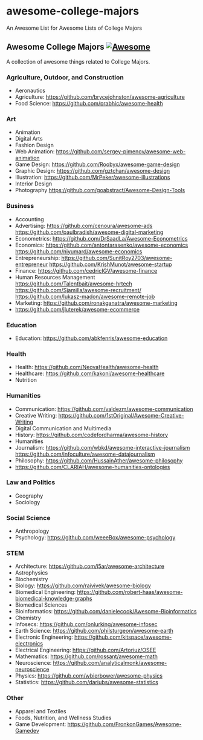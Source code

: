 # awesome-college-majors
An Awesome List for Awesome Lists of College Majors

## **Awesome College Majors** [![Awesome](https://cdn.rawgit.com/sindresorhus/awesome/d7305f38d29fed78fa85652e3a63e154dd8e8829/media/badge.svg)](https://github.com/sindresorhus/awesome)

A collection of awesome things related to College Majors.

### Agriculture, Outdoor, and Construction
-   Aeronautics
-   Agriculture: https://github.com/brycejohnston/awesome-agriculture
-   Food Science: https://github.com/prabhic/awesome-health

### Art
-   Animation
-   Digital Arts
-   Fashion Design
- Web Animation: https://github.com/sergey-pimenov/awesome-web-animation
-   Game Design: https://github.com/Roobyx/awesome-game-design
-   Graphic Design:
https://github.com/gztchan/awesome-design
-   Illustration: https://github.com/MrPeker/awesome-illustrations
-   Interior Design
-   Photography
https://github.com/goabstract/Awesome-Design-Tools

### Business

-   Accounting
-   Advertising: 
https://github.com/cenoura/awesome-ads
https://github.com/paulbradish/awesome-digital-marketing
-   Econometrics: https://github.com/DrSaadLa/Awesome-Econometrics
-   Economics: https://github.com/antontarasenko/awesome-economics
https://github.com/niyumard/awesome-economics
-   Entrepreneurship: https://github.com/SunitRoy2703/awesome-entrepreneur
https://github.com/KrishMunot/awesome-startup
-   Finance: https://github.com/cedricIGV/awesome-finance
-   Human Resources Management
https://github.com/Talentbait/awesome-hrtech
https://github.com/Sjamilla/awesome-recruitment/
https://github.com/lukasz-madon/awesome-remote-job
-   Marketing: https://github.com/ronakganatra/awesome-marketing
- https://github.com/jluterek/awesome-ecommerce

### Education
-   Education: https://github.com/abkfenris/awesome-education

### Health
-   Health: https://github.com/NeovaHealth/awesome-health 
- Healthcare: https://github.com/kakoni/awesome-healthcare
-   Nutrition



### Humanities
-   Communication: https://github.com/valdezm/awesome-communication
-   Creative Writing: https://github.com/1stOriginal/Awesome-Creative-Writing
-   Digital Communication and Multimedia
-   History: https://github.com/codefordharma/awesome-history
-   Humanities
-   Journalism: https://github.com/wbkd/awesome-interactive-journalism
https://github.com/infoculture/awesome-datajournalism
-   Philosophy: https://github.com/HussainAther/awesome-philosophy
- https://github.com/CLARIAH/awesome-humanities-ontologies
### Law and Politics
-   Geography
-   Sociology

### Social Science
-   Anthropology
-   Psychology: https://github.com/weeeBox/awesome-psychology

### STEM
-   Architecture: https://github.com/i5ar/awesome-architecture
-   Astrophysics
-   Biochemistry
-   Biology: https://github.com/raivivek/awesome-biology
-   Biomedical Engineering: https://github.com/robert-haas/awesome-biomedical-knowledge-graphs
-   Biomedical Sciences
- Bioinformatics: https://github.com/danielecook/Awesome-Bioinformatics
-   Chemistry
- Infosecs: https://github.com/onlurking/awesome-infosec
-   Earth Science: https://github.com/philsturgeon/awesome-earth
-   Electronic Engineering: https://github.com/kitspace/awesome-electronics
- Electrical Engineering: https://github.com/Artoriuz/OSEE
-   Mathematics: https://github.com/rossant/awesome-math
-   Neuroscience: https://github.com/analyticalmonk/awesome-neuroscience
-   Physics: https://github.com/wbierbower/awesome-physics
-   Statistics: https://github.com/dariubs/awesome-statistics

### Other
-   Apparel and Textiles
-   Foods, Nutrition, and Wellness Studies
- Game Development: https://github.com/FronkonGames/Awesome-Gamedev
